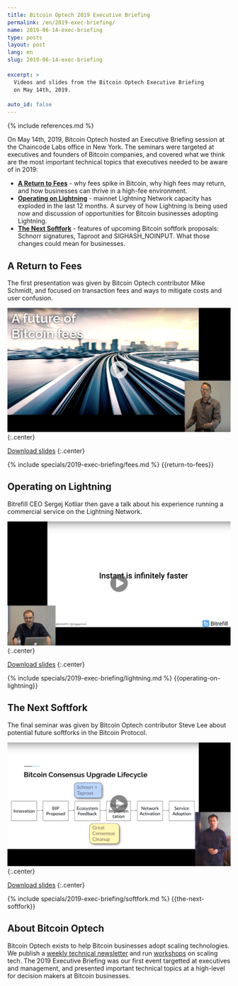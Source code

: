 ```yaml
---
title: Bitcoin Optech 2019 Executive Briefing
permalink: /en/2019-exec-briefing/
name: 2019-06-14-exec-briefing
type: posts
layout: post
lang: en
slug: 2019-06-14-exec-briefing

excerpt: >
  Videos and slides from the Bitcoin Optech Executive Briefing
  on May 14th, 2019.

auto_id: false
---
```

{% include references.md %}

On May 14th, 2019, Bitcoin Optech hosted an Executive Briefing session at the
Chaincode Labs office in New York.  The seminars were targeted at executives and
founders of Bitcoin companies, and covered what we think are the most important
technical topics that executives needed to be aware of in 2019:

- [__A Return to Fees__](#a-return-to-fees) - why fees spike in Bitcoin, why
  high fees may return, and how businesses can thrive in a high-fee
  environment.
- [__Operating on Lightning__](#operating-on-lightning) - mainnet Lightning
  Network capacity has exploded in the last 12 months. A survey of how
  Lightning is being used now and discussion of opportunities for Bitcoin
  businesses adopting Lightning.
- [__The Next Softfork__](#the-next-softfork) - features of upcoming Bitcoin
  softfork proposals: Schnorr signatures, Taproot and SIGHASH_NOINPUT. What
  those changes could mean for businesses.

## A Return to Fees

The first presentation was given by Bitcoin Optech contributor Mike
Schmidt, and focused on transaction fees and ways to mitigate costs
and user confusion.

[![A return to fees](/img/posts/2019-exec-briefing/fees.png)](https://www.youtube.com/watch?v=ihUQ4C42KUk)
{:.center}

[Download slides][fees slides]
{:.center}

{% include specials/2019-exec-briefing/fees.md %}
{{return-to-fees}}

## Operating on Lightning

Bitrefill CEO Sergej Kotliar then gave a talk about his experience
running a commercial service on the Lightning Network.

[![A return to fees](/img/posts/2019-exec-briefing/lightning.png)](https://www.youtube.com/watch?v=1UDD9PMFTds)
{:.center}

[Download slides][lightning slides]
{:.center}

{% include specials/2019-exec-briefing/lightning.md %}
{{operating-on-lightning}}

## The Next Softfork

The final seminar was given by Bitcoin Optech contributor
Steve Lee about potential future softforks in the Bitcoin
Protocol.

[![A return to fees](/img/posts/2019-exec-briefing/softfork.png)](https://www.youtube.com/watch?v=fDJRy6K_3yo)
{:.center}

[Download slides][softfork slides]
{:.center}

{% include specials/2019-exec-briefing/softfork.md %}
{{the-next-softfork}}

## About Bitcoin Optech

Bitcoin Optech exists to help Bitcoin businesses adopt scaling technologies. We
publish a [weekly technical newsletter][newsletters] and run
[workshops][workshops] on scaling tech. The 2019 Executive Briefing was our
first event targetted at executives and management, and presented important
technical topics at a high-level for decision makers at Bitcoin businesses.

[fees slides]: /img/posts/2019-exec-briefing/fees.pdf
[lightning slides]: /img/posts/2019-exec-briefing/lightning.pdf
[softfork slides]: /img/posts/2019-exec-briefing/softfork.pdf
[newsletters]: /en/newsletters/
[workshops]: /en/workshops/
[eltoo]: https://blockstream.com/eltoo.pdf
[musig]: https://eprint.iacr.org/2018/068
